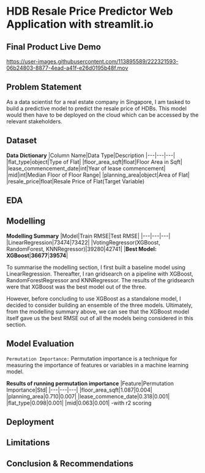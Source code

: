 # HDB Resale Price Predictor Web Application with streamlit.io

## Final Product Live Demo 
https://user-images.githubusercontent.com/113895589/222321593-06b24803-8877-4ead-a41f-e26d0195b48f.mov

## Problem Statement
As a data scientist for a real estate company in Singapore, I am tasked to build a predictive model to predict the resale price of HDBs. This model would then have to be deployed on the cloud which can be accessed by the relevant stakeholders.

## Dataset
**Data Dictionary**
|Column Name|Data Type|Description
|---|---|---|
|flat_type|object|Type of Flat|
|floor_area_sqft|float|Floor Area in Sqft|
|lease_commencement_date|int|Year of lease commencement|
|mid|int|Median Floor of Floor Range|
|planning_area|object|Area of Flat|
|resale_price|float|Resale Price of Flat(Target Variable)

## EDA

## Modelling
**Modelling Summary**
|Model|Train RMSE|Test RMSE|
|---|---|---|
|LinearRegression|73474|73422|
|VotingRegressor(XGBoost, RandomForest, KNNRegressor)|39280|42741|
|**Best Model: XGBoost**|**36677**|**39574**|

To summarise the modelling section, I first built a baseline model using LinearRegression. Thereafter, I ran gridsearch on a pipeline with XGBoost, RandomForestRegressor and KNNRegressor. The results of the gridsearch were that XGBoost was the best model out of the three. 

However, before concluding to use XGBoost as a standalone model, I decided to consider building an ensemble of the three models. Ultimately, from the modelling summary above, we can see that the XGBoost model itself gave us the best RMSE out of all the models being considered in this section.

## Model Evaluation
`Permutation Importance:` Permutation importance is a technique for measuring the importance of features or variables in a machine learning model.

**Results of running permutation importance**
|Feature|Permutation Importance|Std|
|---|---|---|
|floor_area_sqft|1.087|0.004|
|planning_area|0.710|0.007|
|lease_commence_date|0.318|0.001|
|flat_type|0.098|0.001|
|mid|0.063|0.001|
-with r2 scoring

## Deployment

## Limitations 

## Conclusion & Recommendations
